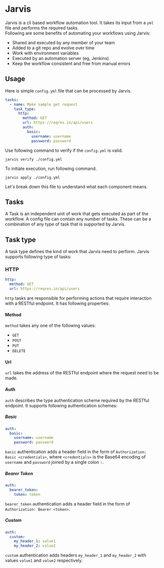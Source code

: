 # Jarvis

Jarvis is a cli based workflow automation tool. It takes its input from a `yml` 
file and performs the required tasks.  
Following are some benefits of automating your workflows using Jarvis:
- Shared and executed by any member of your team
- Added to a git repo and evolve over time
- Work with environment variables
- Executed by an automation server (eg, Jenkins)
- Keep the workflow consistent and free from manual errors

## Usage
Here is simple `config.yml` file that can be processed by Jarvis.
```yaml
tasks:
  - name: Make sample get request
    task_type:
      http:
        method: GET
        url: https://reqres.in/api/users
        auth:
          basic:
            username: username
            password: password
```
Use following command to verify if the `config.yml` is valid.
```shell
jarvis verify ./config.yml
```
To initiate execution, run following command.
```shell
jarvis apply ./config.yml
```
Let's break down this file to understand what each component means.
## Tasks
A Task is an independent unit of work that gets executed as part of the workflow.
A config file can contain any number of tasks. These can be a combination
of any type of task that is supported by Jarvis.
## Task type
A task type defines the kind of work that Jarvis need to perform. Jarvis supports
following type of tasks:
### HTTP
```yaml
http:
  method: GET
  url: https://reqres.in/api/users
```
`http` tasks are responsible for performing actions that require interaction with 
a RESTful endpoint. It has following properties:
#### Method
`method` takes any one of the following values:
- `GET`
- `POST`
- `PUT`
- `DELETE`
#### Url
`url` takes the address of the RESTful endpoint where the request need to be made.
#### Auth
`auth` describes the type authentication scheme required by the RESTful endpoint. It
supports following authentication schemes:
##### Basic
```yaml
auth:
  basic:
    username: username
    password: password
```
`basic` authentication adds a header field in the form of 
`Authorization: Basic <credentials>`, where `<credentials>` is the Base64 encoding of 
`username` and `password` joined by a single colon `:`.
##### Bearer Token
```yaml
auth:
  bearer_token:
    token: token
```
`bearer_token` authentication adds a header field in the form of 
`Authorization: Bearer <token>`.
##### Custom
```yaml
auth:
  custom:
    my_header_1: value1
    my_header_2: value2
```
`custom` authentication adds headers `my_header_1` and `my_header_2` with values 
`value1` and `value2` respectively.